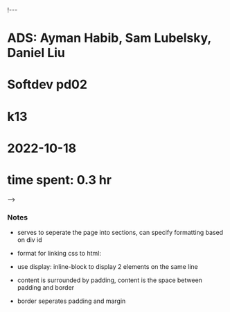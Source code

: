 !---
# ADS: Ayman Habib, Sam Lubelsky, Daniel Liu
# Softdev pd02
# k13
# 2022-10-18
# time spent: 0.3 hr
-->

### Notes

* <div> serves to seperate the page into sections, can specify formatting based on div id

*  format for linking css to html: <link rel="stylesheet" href="<filename>.css">

* use display: inline-block to display 2 elements on the same line

* content is surrounded by padding, content is the space between padding and border

* border seperates padding and margin